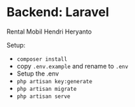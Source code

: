 # Backend: Laravel

Rental Mobil
Hendri Heryanto

Setup:
- `composer install`
- copy `.env.example` and rename to `.env`
- Setup the .env
- `php artisan key:generate`
- `php artisan migrate`
- `php artisan serve`
